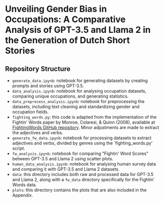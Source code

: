 # Unveiling Gender Bias in Occupations: A Comparative Analysis of GPT-3.5 and Llama 2 in the Generation of Dutch Short Stories

## Repository Structure
- `generate_data.ipynb`: notebook for generating datasets by creating prompts and stories using GPT-3.5.
- `data_analysis.ipynb`: notebook for analysing occupation datasets, comparing unique occupations, and generating statistics.
- `data_preprocess_analysis.ipynb`: notebook for preprocessing the datasets, including text cleaning and standardizing gender and occupation fields.
- `fighting_words.py`: this code is adapted from the implementation of the Fightin' Words paper by Monroe, Colaresi, & Quinn (2008), available at [FightingWords GitHub repository](https://github.com/jmhessel/FightingWords). Minor adjustments are made to extract the adjectives and verbs.
- `generate_fw_data.ipynb`: notebook for processing datasets to extract adjectives and verbs, divided by genres using the `fighting_words.py' script.
- `fw_analysis.ipynb`: notebook for comparing "Fightin' Word Scores" between GPT-3.5 and Llama 2 using scatter plots.
- `human_data_analysis.ipynb`: notebook for analysing human survey data and comparing it with GPT-3.5 and Llama 2 datasets.
- `data`: this directory includes both raw and processed data for GPT-3.5 and Llama 2, along with a `fw_data` directory specifically for the Fightin' Words data.
- `plots`: this directory contains the plots that are also included in the Appendix.

